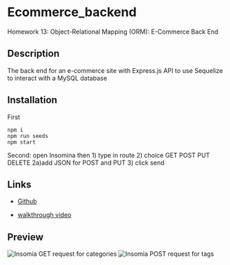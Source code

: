 # Ecommerce_backend
Homework 13: Object-Relational Mapping (ORM): E-Commerce Back End

## Description
The back end for an e-commerce site with Express.js API to use Sequelize to interact with a MySQL database

## Installation
First 
```
npm i
npm run seeds
npm start
```
Second: open Insomina then 1) type in route 2) choice GET POST PUT DELETE 2a)add JSON for POST and PUT 3) click send


## Links
- [Github](https://github.com/fiona1nicdao/Ecommerce_backend) 

- [walkthrough video]()
## Preview
![Insomia GET request for categories]()
![Insomia POST request for tags]()
